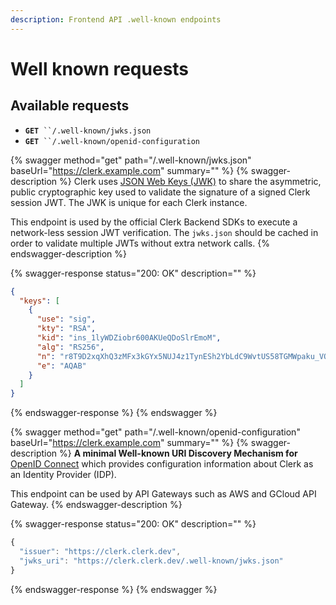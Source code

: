 ```yaml
---
description: Frontend API .well-known endpoints
---
```


# Well known requests

## Available requests



* **`GET`**` ``/.well-known/jwks.json`
* **`GET`**` ``/.well-known/openid-configuration`

{% swagger method="get" path="/.well-known/jwks.json" baseUrl="https://clerk.example.com" summary="" %}
{% swagger-description %}
Clerk uses [JSON Web Keys (JWK)](https://tools.ietf.org/html/rfc7517) to share the asymmetric, public cryptographic key used to validate the signature of a signed Clerk session JWT. The JWK is unique for each Clerk instance.

This endpoint is used by the official Clerk Backend SDKs to execute a network-less session JWT verification. The `jwks.json` should be cached in order to validate multiple JWTs without extra network calls.
{% endswagger-description %}

{% swagger-response status="200: OK" description="" %}
```json
{
  "keys": [
    {
      "use": "sig",
      "kty": "RSA",
      "kid": "ins_1lyWDZiobr600AKUeQDoSlrEmoM",
      "alg": "RS256",
      "n": "r8T9D2xqXhQ3zMFx3kGYx5NUJ4z1TynESh2YbLdC9WvtUS58TGMWpaku_VOBN7crxWTKC7KsEBbgI88FK_YmHJLuYXUdEPWj_dMnInAxeOMyQhFwuXkIZbU000N62GbpT5_xWFp5UGV_Vsl2try-1nrrD7xzid7DcxVaglvvRBmd51yJayxjEnsLMcRaGvBDDdjpgIVOq5Fz1RO520PFarcKQvlsltnCQbEUtUwprQMxQdE4F9L0D3mY6qV30Yz4mUprVCvwa2xLyaS9Ht6JMf2Uv0Sxvbhoq8H4SN4LysPMGGdTB6zwxpvRlJreOsWaO9HMr91xkAHeS8VqgfVaTw",
      "e": "AQAB"
    }
  ]
}
```
{% endswagger-response %}
{% endswagger %}

{% swagger method="get" path="/.well-known/openid-configuration" baseUrl="https://clerk.example.com" summary="" %}
{% swagger-description %}
**A minimal Well-known URI Discovery Mechanism for** [OpenID Connect](https://openid.net/specs/openid-connect-discovery-1\_0.html) which provides configuration information about Clerk as an Identity Provider (IDP).&#x20;

This endpoint can be used by API Gateways such as AWS and GCloud API Gateway.
{% endswagger-description %}

{% swagger-response status="200: OK" description="" %}
```javascript
{
  "issuer": "https://clerk.clerk.dev",
  "jwks_uri": "https://clerk.clerk.dev/.well-known/jwks.json"
}
```
{% endswagger-response %}
{% endswagger %}

